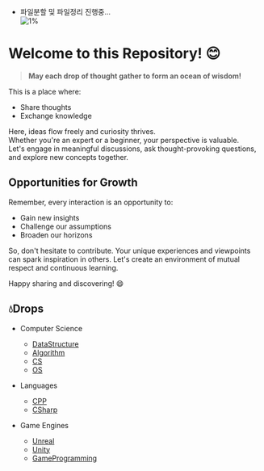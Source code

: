 - 파일분할 및 파일정리 진행중...  
![1%](https://progress-bar.xyz/1/?scale=100&title=progress&width=512&color=babaca&suffix=/100)

 # Welcome to this Repository! :blush:
> **May each drop of thought gather to form an ocean of wisdom!**

This is a place where:
- Share thoughts
- Exchange knowledge

Here, ideas flow freely and curiosity thrives.  
Whether you're an expert or a beginner, your perspective is valuable.  
Let's engage in meaningful discussions, ask thought-provoking questions, and explore new concepts together.

## Opportunities for Growth

Remember, every interaction is an opportunity to:
- Gain new insights
- Challenge our assumptions
- Broaden our horizons

So, don't hesitate to contribute. Your unique experiences and viewpoints can spark inspiration in others. Let's create an environment of mutual respect and continuous learning.

Happy sharing and discovering! :smile:

## :droplet:Drops
- Computer Science
    - [DataStructure](./ComputerScience/DataStructure.md)
    - [Algorithm](./ComputerScience/Algorithm.md)
    - [CS](./ComputerScience/ComputerScience.md)
    - [OS](./ComputerScience/OS.md)
    
- Languages
    - [CPP](./Languages/CPP.md)
    - [CSharp](./Languages/CSharp.md)

- Game Engines
    - [Unreal](./GameEngines/Unreal.md)
    - [Unity](./GameEngines/Unity.md)
    - [GameProgramming](./GameEngines/GameProgramming.md)
